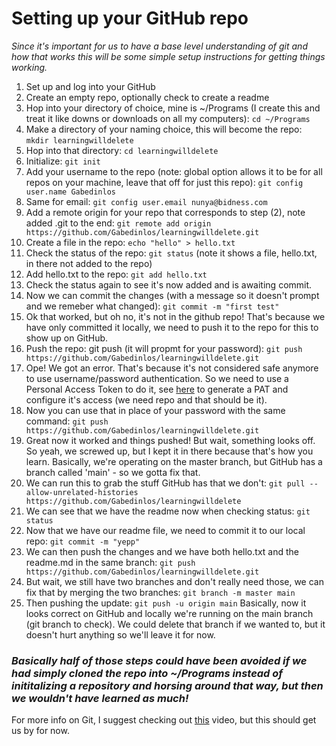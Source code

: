 # Setting up your GitHub repo
*Since it's important for us to have a base level understanding of git and how that works this will be some simple setup instructions for getting things working.*

1) Set up and log into your GitHub
2) Create an empty repo, optionally check to create a readme 
3) Hop into your directory of choice, mine is ~/Programs (I create this and treat it like downs or downloads on all my computers): `cd ~/Programs`
4) Make a directory of your naming choice, this will become the repo: `mkdir learningwilldelete`
5) Hop into that directory: `cd learningwilldelete`
6) Initialize: `git init`
7) Add your username to the repo (note: global option allows it to be for all repos on your machine, leave that off for just this repo): `git config user.name Gabedinlos`
8) Same for email: `git config user.email nunya@bidness.com`
9) Add a remote origin for your repo that corresponds to step (2), note added .git to the end: `git remote add origin https://github.com/Gabedinlos/learningwilldelete.git`
10) Create a file in the repo: `echo "hello" > hello.txt`
11) Check the status of the repo: `git status` (note it shows a file, hello.txt, in there not added to the repo)
12) Add hello.txt to the repo: `git add hello.txt`
13) Check the status again to see it's now added and is awaiting commit.
14) Now we can commit the changes (with a message so it doesn't prompt and we remeber what changed): `git commit -m "first test"`
15) Ok that worked, but oh no, it's not in the github repo! That's because we have only committed it locally, we need to push it to the repo for this to show up on GitHub.
16) Push the repo: git push (it will propmt for your password): `git push https://github.com/Gabedinlos/learningwilldelete.git`
17) Ope! We got an error. That's because it's not considered safe anymore to use username/password authentication. So we need to use a Personal Access Token to do it, see [here](https://docs.github.com/en/authentication/keeping-your-account-and-data-secure/creating-a-personal-access-token) to generate a PAT and configure it's access (we need repo and that should be it).
18) Now you can use that in place of your password with the same command: `git push https://github.com/Gabedinlos/learningwilldelete.git`
19) Great now it worked and things pushed! But wait, something looks off. So yeah, we screwed up, but I kept it in there because that's how you learn. Basically, we're operating on the master branch, but GitHub has a branch called 'main' - so we gotta fix that.
20) We can run this to grab the stuff GitHub has that we don't: `git pull --allow-unrelated-histories https://github.com/Gabedinlos/learningwilldelete`
21) We can see that we have the readme now when checking status: `git status`
22) Now that we have our readme file, we need to commit it to our local repo: `git commit -m "yepp"`
23) We can then push the changes and we have both hello.txt and the readme.md in the same branch: `git push https://github.com/Gabedinlos/learningwilldelete.git`
24) But wait, we still have two branches and don't really need those, we can fix that by merging the two branches: `git branch -m master main`
25) Then pushing the update: `git push -u origin main`
Basically, now it looks correct on GitHub and locally we're running on the main branch (git branch to check). We could delete that branch if we wanted to, but it doesn't hurt anything so we'll leave it for now.
### *Basically half of those steps could have been avoided if we had simply cloned the repo into ~/Programs instead of inititalizing a repository and horsing around that way, but then we wouldn't have learned as much!*

For more info on Git, I suggest checking out [this](https://www.youtube.com/watch?v=DVRQoVRzMIY&t=1723s) video, but this should get us by for now.
